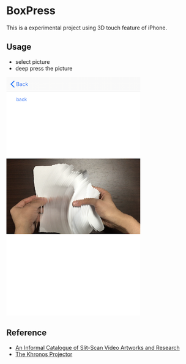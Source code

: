 # BoxPress

This is a experimental project using 3D touch feature of iPhone.

## Usage
- select picture
- deep press the picture

![](./Sample.png)

## Reference

- [An Informal Catalogue of Slit-Scan Video Artworks and Research](http://www.flong.com/texts/lists/slit_scan/)
- [The Khronos Projector](http://www.k2.t.u-tokyo.ac.jp/perception/KhronosProjector/index-e.html)
